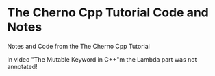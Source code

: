 # The Cherno Cpp Tutorial Code and Notes
Notes and Code from the The Cherno Cpp Tutorial

In video "The Mutable Keyword in C++"m the Lambda part was not annotated!
